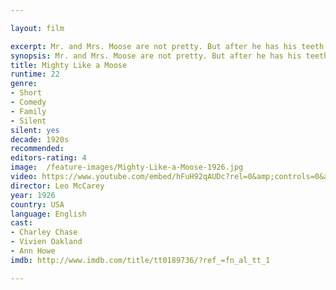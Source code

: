```yaml
---

layout: film

excerpt: Mr. and Mrs. Moose are not pretty. But after he has his teeth fixed and she has her nose done they look great. They meet by accident and don't recognize each other. They make plans for an illicit rendezvous, both nervous about stepping out on their spouses, but happy to feel attractive for the first time. The only problem&#58; how to keep the spouse from finding out.
synopsis: Mr. and Mrs. Moose are not pretty. But after he has his teeth fixed and she has her nose done they look great. They meet by accident and don't recognize each other. They make plans for an illicit rendezvous, both nervous about stepping out on their spouses, but happy to feel attractive for the first time. The only problem&#58; how to keep the spouse from finding out.
title: Mighty Like a Moose
runtime: 22
genre: 
- Short
- Comedy
- Family
- Silent
silent: yes
decade: 1920s
recommended: 
editors-rating: 4
image:  /feature-images/Mighty-Like-a-Moose-1926.jpg  
video: https://www.youtube.com/embed/hFuH92qAUDc?rel=0&amp;controls=0&amp;showinfo=0
director: Leo McCarey
year: 1926
country: USA
language: English
cast:
- Charley Chase
- Vivien Oakland
- Ann Howe
imdb: http://www.imdb.com/title/tt0189736/?ref_=fn_al_tt_1

---
```

